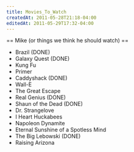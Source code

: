 ```yaml
---
title: Movies_To_Watch
createdAt: 2011-05-28T21:18-04:00
editedAt: 2011-05-29T17:32-04:00
---
```


== Mike (or things we think he should watch) ==
* Brazil (DONE)
* Galaxy Quest (DONE)
* Kung Fu
* Primer
* Caddyshack (DONE)
* Wall-E
* The Great Escape
* Real Genius (DONE)
* Shaun of the Dead (DONE)
* Dr. Strangelove
* I Heart Huckabees
* Napoleon Dynamite
* Eternal Sunshine of a Spotless Mind
* The Big Lebowski (DONE)
* Raising Arizona


